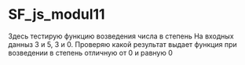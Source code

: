 # SF_js_modul11
Здесь тестирую функцию возведения числа в степень
На входных данныз 3 и 5, 3 и 0. Проверяю какой результат выдает функция при возведении в степень отличную от 0 и равную 0
